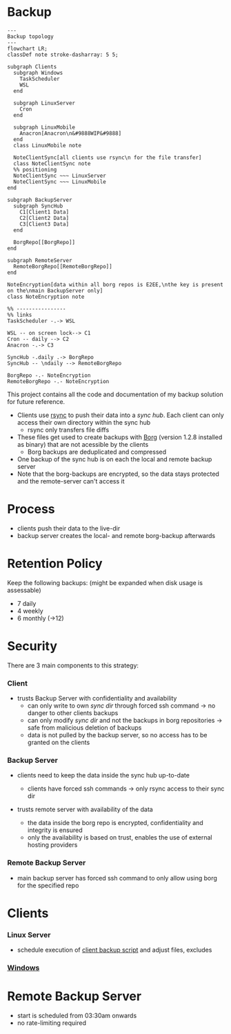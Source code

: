# Backup

```mermaid
---
Backup topology
---
flowchart LR;
classDef note stroke-dasharray: 5 5;

subgraph Clients
  subgraph Windows
    TaskScheduler
    WSL
  end

  subgraph LinuxServer
    Cron
  end

  subgraph LinuxMobile
    Anacron[Anacron\n&#9888WIP&#9888]
  end
  class LinuxMobile note
  
  NoteClientSync[all clients use rsync\n for the file transfer]
  class NoteClientSync note
  %% positioning
  NoteClientSync ~~~ LinuxServer
  NoteClientSync ~~~ LinuxMobile
end

subgraph BackupServer
  subgraph SyncHub
    C1[Client1 Data]
    C2[Client2 Data]
    C3[Client3 Data]
  end
  
  BorgRepo[[BorgRepo]]
end

subgraph RemoteServer
  RemoteBorgRepo[[RemoteBorgRepo]]
end

NoteEncryption[data within all borg repos is E2EE,\nthe key is present on the\nmain BackupServer only]
class NoteEncryption note

%% ----------------
%% links
TaskScheduler -.-> WSL

WSL -- on screen lock--> C1
Cron -- daily --> C2
Anacron -.-> C3

SyncHub -.daily .-> BorgRepo
SyncHub -- \ndaily --> RemoteBorgRepo

BorgRepo -.- NoteEncryption
RemoteBorgRepo -.- NoteEncryption
```

This project contains all the code and documentation of my backup solution for future reference.

- Clients use [rsync](https://rsync.samba.org/) to push their data into a _sync hub_. Each client can only access their own directory within the sync hub
  - rsync only transfers file diffs
- These files get used to create backups with [Borg](https://borgbackup.readthedocs.io/en/stable/) (version 1.2.8 installed as binary) that are not acessible by the clients
  - Borg backups are deduplicated and compressed
- One backup of the sync hub is on each the local and remote backup server
- Note that the borg-backups are encrypted, so the data stays protected and the remote-server can't access it

# Process
- clients push their data to the live-dir
- backup server creates the local- and remote borg-backup afterwards

# Retention Policy
Keep the following backups: (might be expanded when disk usage is assessable)
- 7 daily
- 4 weekly
- 6 monthly (->12)

# Security
There are 3 main components to this strategy:
### Client
- trusts Backup Server with confidentiality and availability
  - can only write to own *sync dir* through forced ssh command -> no danger to other clients backups
  - can only modify *sync dir* and not the backups in borg repositories -> safe from malicious deletion of backups
  - data is not pulled by the backup server, so no access has to be granted on the clients
### Backup Server
- clients need to keep the data inside the sync hub up-to-date
  - clients have forced ssh commands -> only rsync access to their sync dir

- trusts remote server with availability of the data
  - the data inside the borg repo is encrypted, confidentiality and integrity is ensured
  - only the availability is based on trust, enables the use of external hosting providers

### Remote Backup Server
- main backup server has forced ssh command to only allow using borg for the specified repo

# Clients

### Linux Server
- schedule execution of [client backup script](clients/linux/linux_client_backup.sh) and adjust files, excludes

### [Windows](clients/windows/readme.md)


# Remote Backup Server
- start is scheduled from 03:30am onwards
- no rate-limiting required
